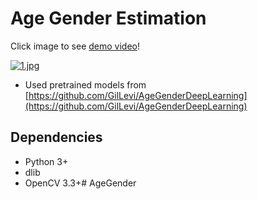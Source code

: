 # Age Gender Estimation

Click image to see [demo video](https://youtu.be/pcMDLAWWNFw)!  

[![1.jpg](https://github.com/kairess/age_gender_estimation/raw/master/result/24.jpg)](https://youtu.be/pcMDLAWWNFw)

- Used pretrained models from [https://github.com/GilLevi/AgeGenderDeepLearning](https://github.com/GilLevi/AgeGenderDeepLearning)


## Dependencies
- Python 3+
- dlib
- OpenCV 3.3+# AgeGender
